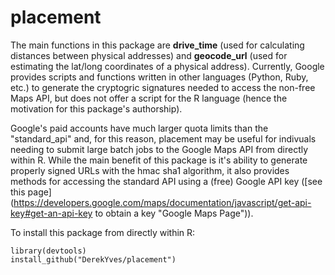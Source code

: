 # placement

The main functions in this package are **drive_time**
(used for calculating distances between physical addresses) and
**geocode_url** (used for estimating the lat/long coordinates
of a physical address). Currently, Google provides scripts and functions written
in other languages (Python, Ruby, etc.) to generate the cryptogric signatures needed to
access the non-free Maps API, but does not offer a script for the R language
(hence the motivation for this package's authorship).

Google's paid accounts have much larger quota limits than the "standard_api" and,
for this reason, placement may be useful for indivuals needing to submit large batch
jobs to the Google Maps API from directly within R.
While the main benefit of this package is it's ability to generate properly
signed URLs with the hmac sha1 algorithm, it
also provides methods for accessing the standard API using a (free)
Google API key ([see this page](https://developers.google.com/maps/documentation/javascript/get-api-key#get-an-api-key to obtain a key "Google Maps Page")).

To install this package from directly within R:

`library(devtools)`<br />
`install_github("DerekYves/placement")`
